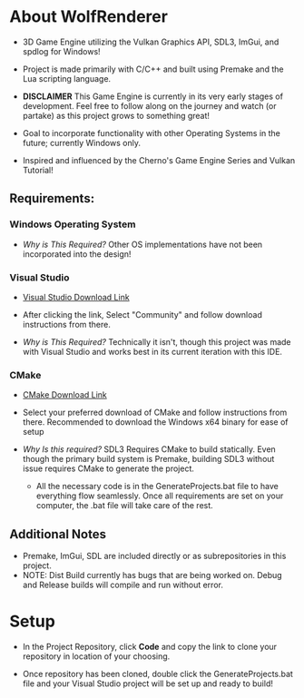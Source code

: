 # About WolfRenderer
 * 3D Game Engine utilizing the Vulkan Graphics API, SDL3, ImGui, and spdlog for Windows!

 * Project is made primarily with C/C++ and built using Premake and the Lua scripting language. 
   
 * **DISCLAIMER** This Game Engine is currently in its very early stages of development. Feel free to follow along on the journey  and watch (or partake) as this     project grows to something great!
    
 * Goal to incorporate functionality with other Operating Systems in the future; currently Windows only.
   
 * Inspired and influenced by the Cherno's Game Engine Series and Vulkan Tutorial! 

## Requirements: 

### Windows Operating System

*  _Why is This Required?_ Other OS implementations have not been incorporated into the design!
  
### Visual Studio

* [Visual Studio Download Link](https://visualstudio.microsoft.com/downloads/) 
* After clicking the link, Select "Community" and follow download instructions from there.

* _Why is This Required?_  Technically it isn't, though this project was made with Visual Studio and works best in its current iteration with this IDE.

### CMake
* [CMake Download Link](https://cmake.org/download/)
* Select your preferred download of CMake and follow instructions from there. Recommended to download the Windows x64 binary for ease of setup 

* _Why Is this required?_  SDL3 Requires CMake to build statically. Even though the primary build system is Premake, building SDL3 without issue requires CMake to generate the project.
  
   * All the necessary code is in the GenerateProjects.bat file to have everything flow seamlessly. Once all requirements are set on your computer, the .bat file will take care of the rest.

## Additional Notes
   * Premake, ImGui, SDL are included directly or as subrepositories in this project. 
   * NOTE: Dist Build currently has bugs that are being worked on. Debug and Release builds will compile and run without error. 
# Setup
   * In the Project Repository, click **Code** and copy the link to clone your repository in location of your choosing.

   * Once repository has been cloned, double click the GenerateProjects.bat file and your Visual Studio project will be set up and ready to build!


